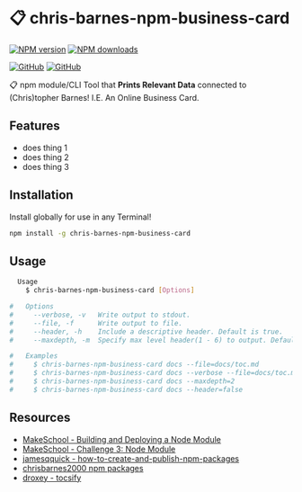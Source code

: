 # 📋 chris-barnes-npm-business-card

[![NPM version](https://img.shields.io/npm/v/chris-barnes-npm-business-card.svg?style=flat)](https://www.npmjs.com/package/chris-barnes-npm-business-card)
[![NPM downloads](https://img.shields.io/npm/dm/chris-barnes-npm-business-card.svg?style=flat)](https://npmjs.org/package/chris-barnes-npm-business-card)
<!-- [![Build Status](https://img.shields.io/travis/ChrisBarnes2000/chris-barnes-npm-business-card.svg?style=flat)](https://travis-ci.org/ChrisBarnes2000/chris-barnes-npm-business-card) -->

[![GitHub](https://img.shields.io/github/forks/ChrisBarnes2000/npm-business-card.svg?style=flat-square)](https://github.com/ChrisBarnes2000/npm-business-card/network)
[![GitHub](https://img.shields.io/github/issues/ChrisBarnes2000/npm-business-card.svg?style=flat-square)](https://github.com/ChrisBarnes2000/npm-business-card/issues)

📋 npm module/CLI Tool that **Prints Relevant Data** connected to (Chris)topher Barnes! I.E. An Online Business Card.

## Features

* does thing 1
* does thing 2
* does thing 3

## Installation

Install globally for use in any Terminal!

```bash
npm install -g chris-barnes-npm-business-card
```

## Usage

```bash
  Usage
    $ chris-barnes-npm-business-card [Options]

#   Options
#     --verbose, -v   Write output to stdout.
#     --file, -f      Write output to file.
#     --header, -h    Include a descriptive header. Default is true.
#     --maxdepth, -m  Specify max level header(1 - 6) to output. Default is 3.

#   Examples
#     $ chris-barnes-npm-business-card docs --file=docs/toc.md
#     $ chris-barnes-npm-business-card docs --verbose --file=docs/toc.md
#     $ chris-barnes-npm-business-card docs --maxdepth=2
#     $ chris-barnes-npm-business-card docs --header=false
```

<!-- ## Integration

Integration with a [Docsify](https://docsify.js.org) homepage is easy!

In `index.md` or `_sidebar.md`, paste the snippet below where the Table of Contents should appear:

```markdown
## Table of Contents
[filename](toc.md ':include')
```

A working `index.md` file can be found in the docs directory [here](docs/index.md) for reference. -->

## Resources

* [MakeSchool - Building and Deploying a Node Module](https://make-school-courses.github.io/BEW-2.1-Advanced-Web-Patterns/#/Lessons/NodeModules)
* [MakeSchool - Challenge 3: Node Module](https://make-school-courses.github.io/BEW-2.1-Advanced-Web-Patterns/#/Challenges/Module)
* [jamesqquick - how-to-create-and-publish-npm-packages](https://www.jamesqquick.com/blog/how-to-create-and-publish-npm-packages)
* [chrisbarnes2000 npm packages](https://www.npmjs.com/settings/chrisbarnes2000/packages)
* [droxey - tocsify](https://github.com/droxey/tocsify)
